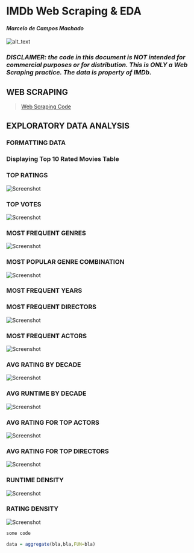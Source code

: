 # IMDb Web Scraping & EDA
#### _*Marcelo de Campos Machado*_

![alt_text](https://static.amazon.jobs/teams/53/images/IMDb_Header_Page.jpg?1501027252)

### _DISCLAIMER: the code in this document is NOT intended for commercial purposes or for distribution. This is ONLY a Web Scraping practice. The data is property of IMDb._

## WEB SCRAPING

> [Web Scraping Code](https://github.com/marcelocmachado/IMDb/blob/main/scrapingCode.md) 


## EXPLORATORY DATA ANALYSIS

### FORMATTING DATA

### Displaying Top 10 Rated Movies Table

### TOP RATINGS
![Screenshot](/plots/plot_topRatings.png)

### TOP VOTES
![Screenshot](/plots/plot_topVotes.png)

### MOST FREQUENT GENRES
![Screenshot](/plots/plot_topGenres.png)

### MOST POPULAR GENRE COMBINATION
![Screenshot](/plots/plot_topCombos.png)

### MOST FREQUENT YEARS


### MOST FREQUENT DIRECTORS
![Screenshot](/plots/plot_topDirectors.png)

### MOST FREQUENT ACTORS
![Screenshot](/plots/plot_topActors.png)

### AVG RATING BY DECADE
![Screenshot](/plots/plot_avgRatDecade.png)

### AVG RUNTIME BY DECADE
![Screenshot](/plots/plor_avgRunDecade.png)

### AVG RATING FOR TOP ACTORS
![Screenshot](/plots/plot_avgRatActors.png)

### AVG RATING FOR TOP DIRECTORS
![Screenshot](/plots/plot_avgRatDirect.png)

### RUNTIME DENSITY
![Screenshot](/plots/plot_FreqRunTime.png)

### RATING DENSITY
![Screenshot](/plots/plot_FreqRatings.png)

```r
some code

data = aggregate(bla,bla,FUN=bla)
```
